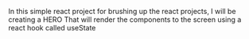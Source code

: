In this simple react project for brushing up the react projects, I will be creating a HERO
That will render the components to the screen using a react hook called useState